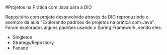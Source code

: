 #Projetos na Prática com Java para a DIO

Repositório com projeto desenvolvido através da DIO reproduzindo o exemplo da aula "Explorando padrões de projetos na prática com Java".
Foram explorados alguns padrões usando o Spring Framework, sendo eles:

* Singleton
* Strategy/Repository
* Facade
